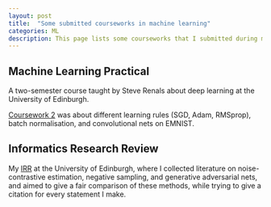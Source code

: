 ```yaml
---
layout: post
title:  "Some submitted courseworks in machine learning"
categories: ML
description: This page lists some courseworks that I submitted during my academic career.
---
```


## Machine Learning Practical

A two-semester course taught by Steve Renals about deep learning at the University of Edinburgh.

[Coursework 2](/files/2017-11-mlp-cw2.pdf) was about different learning rules (SGD, Adam, RMSprop), batch normalisation, and convolutional nets on EMNIST.

## Informatics Research Review

My [IRR](/files/2018-01-irr.pdf) at the University of Edinburgh, where I collected literature on noise-contrastive estimation, negative sampling, and generative adversarial nets, and aimed to give a fair comparison of these methods, while trying to give a citation for every statement I make.
